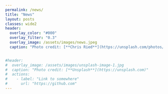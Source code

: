 ```yaml
---
permalink: /news/
title: "News"
layout: posts
classes: wide2
header:
  overlay_color: "#000"
  overlay_filter: "0.3"
  overlay_image: /assets/images/news.jpeg
  caption: "Photo credit: [**Chris Ried**](https://unsplash.com/photos/ieic5Tq8YMk)"


#header:
#  overlay_image: /assets/images/unsplash-image-1.jpg
#  caption: "Photo credit: [**Unsplash**](https://unsplash.com)"
#  actions:
#    - label: "Link to somewhere"
#      url: "https://github.com"
---
```

